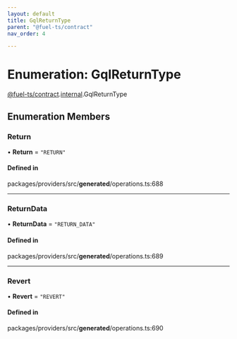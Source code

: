 ```yaml
---
layout: default
title: GqlReturnType
parent: "@fuel-ts/contract"
nav_order: 4

---
```


# Enumeration: GqlReturnType

[@fuel-ts/contract](../index.md).[internal](../namespaces/internal.md).GqlReturnType

## Enumeration Members

### Return

• **Return** = ``"RETURN"``

#### Defined in

packages/providers/src/__generated__/operations.ts:688

___

### ReturnData

• **ReturnData** = ``"RETURN_DATA"``

#### Defined in

packages/providers/src/__generated__/operations.ts:689

___

### Revert

• **Revert** = ``"REVERT"``

#### Defined in

packages/providers/src/__generated__/operations.ts:690
